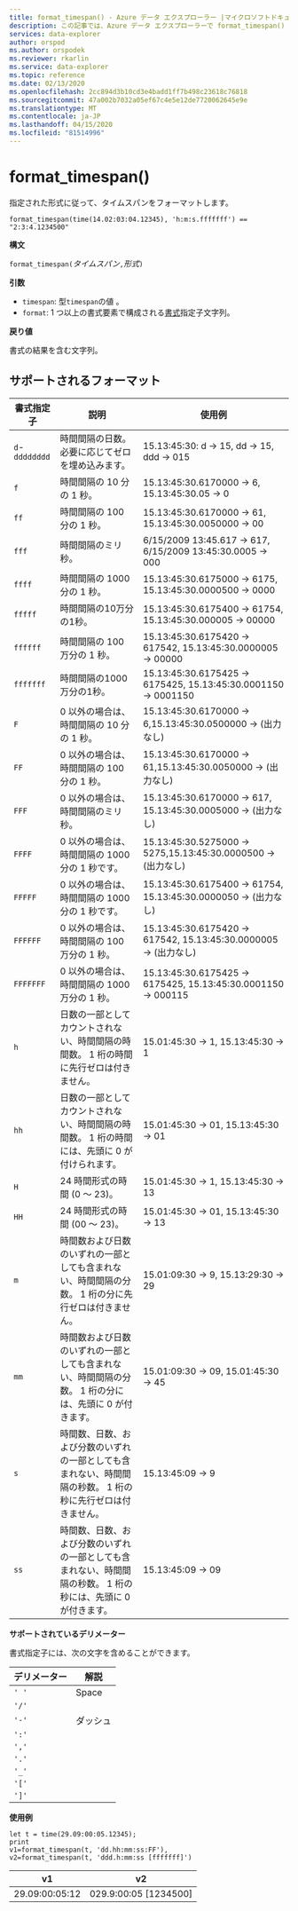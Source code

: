 ```yaml
---
title: format_timespan() - Azure データ エクスプローラー |マイクロソフトドキュメント
description: この記事では、Azure データ エクスプローラーで format_timespan() について説明します。
services: data-explorer
author: orspod
ms.author: orspodek
ms.reviewer: rkarlin
ms.service: data-explorer
ms.topic: reference
ms.date: 02/13/2020
ms.openlocfilehash: 2cc894d3b10cd3e4badd1ff7b498c23618c76818
ms.sourcegitcommit: 47a002b7032a05ef67c4e5e12de7720062645e9e
ms.translationtype: MT
ms.contentlocale: ja-JP
ms.lasthandoff: 04/15/2020
ms.locfileid: "81514996"
---
```

# <a name="format_timespan"></a>format_timespan()

指定された形式に従って、タイムスパンをフォーマットします。

```kusto
format_timespan(time(14.02:03:04.12345), 'h:m:s.fffffff') == "2:3:4.1234500"
```

**構文**

`format_timespan(`*タイムスパン*`,`*形式*`)`

**引数**

* `timespan`: 型`timespan`の値 。
* `format`: 1 つ以上の書式要素で構成される[書式](#supported-formats)指定子文字列。

**戻り値**

書式の結果を含む文字列。

## <a name="supported-formats"></a>サポートされるフォーマット

|書式指定子   |説明    |使用例
|---|---|---
|`d`-`dddddddd` |時間間隔の日数。 必要に応じてゼロを埋め込みます。|   15.13:45:30: d -> 15, dd -> 15, ddd -> 015
|`f`    |時間間隔の 10 分の 1 秒。 |15.13:45:30.6170000 -> 6, 15.13:45:30.05 -> 0
|`ff`   |時間間隔の 100 分の 1 秒。 |15.13:45:30.6170000 -> 61, 15.13:45:30.0050000 -> 00
|`fff`  |時間間隔のミリ秒。 |6/15/2009 13:45.617 -> 617, 6/15/2009 13:45:30.0005 -> 000
|`ffff` |時間間隔の 1000 分の 1 秒。 |15.13:45:30.6175000 -> 6175, 15.13:45:30.0000500 -> 0000
|`fffff`    |時間間隔の10万分の1秒。 |15.13:45:30.6175400 -> 61754, 15.13:45:30.000005 -> 00000
|`ffffff`   |時間間隔の 100 万分の 1 秒。 |15.13:45:30.6175420 -> 617542, 15.13:45:30.0000005 -> 00000
|`fffffff`  |時間間隔の1000万分の1秒。 |15.13:45:30.6175425 -> 6175425, 15.13:45:30.0001150 -> 0001150
|`F`    |0 以外の場合は、時間間隔の 10 分の 1 秒。 |15.13:45:30.6170000 -> 6,15.13:45:30.0500000 -> (出力なし)
|`FF`   |0 以外の場合は、時間間隔の 100 分の 1 秒。 |15.13:45:30.6170000 -> 61,15.13:45:30.0050000 -> (出力なし)
|`FFF`  |0 以外の場合は、時間間隔のミリ秒。 |15.13:45:30.6170000 -> 617, 15.13:45:30.0005000 -> (出力なし)
|`FFFF` |0 以外の場合は、時間間隔の 1000 分の 1 秒です。 |15.13:45:30.5275000 -> 5275,15.13:45:30.0000500 -> (出力なし)
|`FFFFF`    |0 以外の場合は、時間間隔の 1000 分の 1 秒です。 |15.13:45:30.6175400 -> 61754, 15.13:45:30.0000050 -> (出力なし)
|`FFFFFF`   |0 以外の場合は、時間間隔の 100 万分の 1 秒。 |15.13:45:30.6175420 -> 617542, 15.13:45:30.0000005 -> (出力なし)
|`FFFFFFF`  |0 以外の場合は、時間間隔の 1000 万分の 1 秒。 |15.13:45:30.6175425 -> 6175425, 15.13:45:30.0001150 -> 000115
|`h`    |日数の一部としてカウントされない、時間間隔の時間数。 1 桁の時間に先行ゼロは付きません。 |15.01:45:30 -> 1, 15.13:45:30 -> 1
|`hh`   |日数の一部としてカウントされない、時間間隔の時間数。 1 桁の時間には、先頭に 0 が付けられます。 |15.01:45:30 -> 01, 15.13:45:30 -> 01
|`H`    |24 時間形式の時間 (0 ～ 23)。 |15.01:45:30 -> 1, 15.13:45:30 -> 13
|`HH`   |24 時間形式の時間 (00 ～ 23)。 |15.01:45:30 -> 01, 15.13:45:30 -> 13
|`m`    |時間数および日数のいずれの一部としても含まれない、時間間隔の分数。 1 桁の分に先行ゼロは付きません。 |15.01:09:30 -> 9, 15.13:29:30 -> 29
|`mm`   |時間数および日数のいずれの一部としても含まれない、時間間隔の分数。 1 桁の分には、先頭に 0 が付きます。 |15.01:09:30 -> 09, 15.01:45:30 -> 45
|`s`    |時間数、日数、および分数のいずれの一部としても含まれない、時間間隔の秒数。 1 桁の秒に先行ゼロは付きません。 |15.13:45:09 -> 9
|`ss`   |時間数、日数、および分数のいずれの一部としても含まれない、時間間隔の秒数。 1 桁の秒には、先頭に 0 が付きます。 |15.13:45:09 -> 09

**サポートされているデリメーター**

書式指定子には、次の文字を含めることができます。

|デリメーター|解説|
|---------|-------|
|`' '`| Space|
|`'/'`||
|`'-'`|ダッシュ|
|`':'`||
|`','`||
|`'.'`||
|`'_'`||
|`'['`||
|`']'`||

**使用例**

```kusto
let t = time(29.09:00:05.12345);
print 
v1=format_timespan(t, 'dd.hh:mm:ss:FF'),
v2=format_timespan(t, 'ddd.h:mm:ss [fffffff]')
```

|v1|v2|
|---|---|
|29.09:00:05:12|029.9:00:05 [1234500]|
